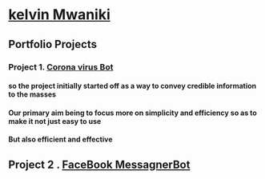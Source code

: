 # [kelvin Mwaniki ](https://www.youtube.com/watch?v=PU6-2RSkA_c)
## Portfolio Projects
### Project 1. [Corona virus Bot ](https://webchat.snatchbot.me/2d7fac783f74a5e528703986d0d2702f01dd35233435a0c67ca9f5282e3b98af)
#### so the project initially started off as a way to convey credible information to the masses 
#### Our primary aim being to focus more on simplicity and efficiency so as to make it not just easy to use 
#### But also efficient and effective 

## Project 2 . [FaceBook MessagnerBot](https://www.messenger.com/t/ytfcoronavirusbot)
